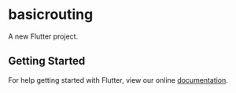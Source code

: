# basicrouting

A new Flutter project.

## Getting Started

For help getting started with Flutter, view our online
[documentation](https://flutter.io/).
